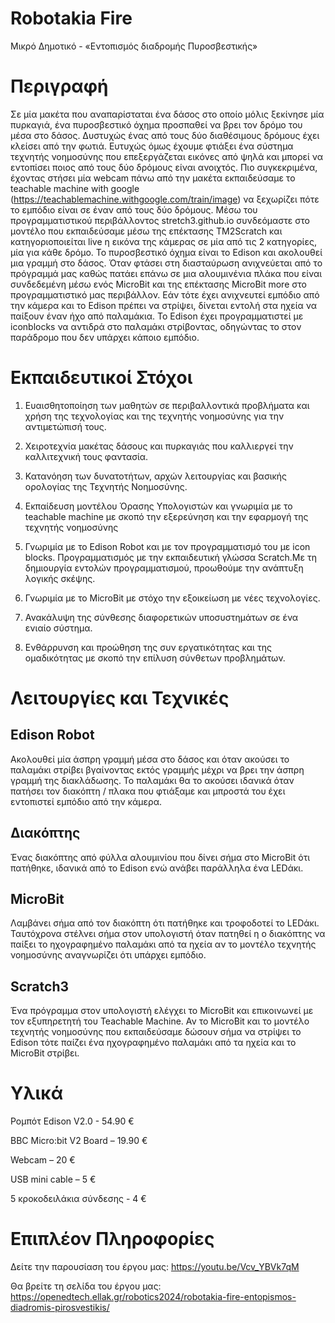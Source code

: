 # Robotakia Fire
 Μικρό Δημοτικό - «Εντοπισμός διαδρομής Πυροσβεστικής» 

# Περιγραφή
Σε μία μακέτα που αναπαρίσταται ένα δάσος στο οποίο μόλις ξεκίνησε μία πυρκαγιά, ένα πυροσβεστικό όχημα προσπαθεί να βρει τον δρόμο του μέσα στο δάσος. Δυστυχώς ένας από τους δύο διαθέσιμους δρόμους  έχει κλείσει από την φωτιά. Ευτυχώς όμως έχουμε φτιάξει ένα σύστημα τεχνητής νοημοσύνης που επεξεργάζεται εικόνες από ψηλά και μπορεί να εντοπίσει ποιος από τους δύο δρόμους είναι ανοιχτός. Πιο συγκεκριμένα, έχοντας στήσει μία webcam πάνω από την μακέτα εκπαιδεύσαμε το teachable machine with google (https://teachablemachine.withgoogle.com/train/image) να ξεχωρίζει πότε το εμπόδιο είναι σε έναν από τους δύο δρόμους. Μέσω του προγραμματιστικού περιβάλλοντος stretch3.github.io συνδεόμαστε στο μοντέλο που εκπαιδεύσαμε μέσω της επέκτασης TM2Scratch και κατηγοριοποιείται live η εικόνα της κάμερας σε μία από τις 2 κατηγορίες, μία για κάθε δρόμο. Το πυροσβεστικό όχημα είναι το Edison και ακολουθεί μια γραμμή στο δάσος. Όταν φτάσει στη διασταύρωση ανιχνεύεται από το πρόγραμμά μας καθώς πατάει επάνω σε μια αλουμινένια πλάκα που είναι συνδεδεμένη μέσω ενός MicroBit και της επέκτασης MicroBit more στο προγραμματιστικό μας περιβάλλον. Εάν τότε έχει ανιχνευτεί εμπόδιο από την κάμερα και το Edison  πρέπει να στρίψει, δίνεται εντολή στα ηχεία να παίξουν έναν ήχο από παλαμάκια. Το Edison έχει προγραμματιστεί με iconblocks να αντιδρά στο παλαμάκι στρίβοντας, οδηγώντας το στον παράδρομο που δεν υπάρχει κάποιο εμπόδιο. 

# Εκπαιδευτικοί Στόχοι
1. Ευαισθητοποίηση των μαθητών σε περιβαλλοντικά προβλήματα και χρήση της τεχνολογίας και της τεχνητής νοημοσύνης για την αντιμετώπισή τους. 

2. Χειροτεχνία μακέτας δάσους και πυρκαγιάς που καλλιεργεί την καλλιτεχνική τους φαντασία. 

3. Κατανόηση των δυνατοτήτων, αρχών λειτουργίας και βασικής ορολογίας της Τεχνητής Νοημοσύνης. 

4. Εκπαίδευση μοντέλου Όρασης Υπολογιστών και γνωριμία με το teachable machine με σκοπό την εξερεύνηση και την εφαρμογή της τεχνητής νοημοσύνης 

5. Γνωριμία με το Edison Robot και με τον προγραμματισμό του με icon blocks. Προγραμματισμός με την εκπαιδευτική γλώσσα Scratch.Με τη δημιουργία εντολών προγραμματισμού, προωθούμε την ανάπτυξη λογικής σκέψης. 

6. Γνωριμία με το MicroBit με στόχο την εξοικείωση με νέες τεχνολογίες. 

7. Ανακάλυψη της  σύνθεσης διαφορετικών υποσυστημάτων σε ένα ενιαίο σύστημα. 

8. Ενθάρρυνση και προώθηση της συν εργατικότητας και της ομαδικότητας με σκοπό την επίλυση σύνθετων προβλημάτων. 

# Λειτουργίες και Τεχνικές
## Edison Robot
Ακολουθεί μία άσπρη γραμμή μέσα στο δάσος και όταν ακούσει το παλαμάκι στρίβει βγαίνοντας εκτός γραμμής μέχρι να βρει την άσπρη γραμμή της διακλάδωσης. Το παλαμάκι θα το ακούσει ιδανικά όταν πατήσει τον διακόπτη / πλακα που φτιάξαμε και μπροστά του έχει εντοπιστεί εμπόδιο από την κάμερα.

## Διακόπτης
Ένας διακόπτης από φύλλα αλουμινίου που δίνει σήμα στο MicroBit ότι πατήθηκε, ιδανικά από το Edison ενώ ανάβει παράλληλα ένα LEDάκι. 

## MicroBit
Λαμβάνει σήμα από τον διακόπτη ότι πατήθηκε και τροφοδοτεί το LEDάκι. Ταυτόχρονα στέλνει σήμα στον υπολογιστή όταν πατηθεί η ο διακόπτης να παίξει το ηχογραφημένο παλαμάκι από τα ηχεία αν το μοντέλο τεχνητής νοημοσύνης αναγνωρίζει ότι υπάρχει εμπόδιο.

## Scratch3
Ένα πρόγραμμα στον υπολογιστή ελέγχει το MicroBit και επικοινωνεί με τον εξυπηρετητή του Teachable Machine. Αν το MicroBit και το μοντέλο τεχνητής νοημοσύνης που εκπαιδεύσαμε δώσουν σήμα να στρίψει το Edison τότε παίζει ένα ηχογραφημένο παλαμάκι από τα ηχεία και το MicroBit στρίβει.

# Υλικά 
Ρομπότ Edison V2.0 - 54.90 € 

BBC Micro:bit V2 Board – 19.90 €

Webcam – 20 € 

USB mini cable – 5 €  

5 κροκοδειλάκια σύνδεσης - 4 €

# Επιπλέον Πληροφορίες
Δείτε την παρουσίαση του έργου μας: https://youtu.be/Vcv_YBVk7qM

Θα βρείτε τη σελίδα του έργου μας: https://openedtech.ellak.gr/robotics2024/robotakia-fire-entopismos-diadromis-pirosvestikis/ 
